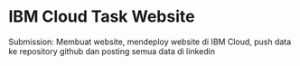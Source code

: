 # IBM Cloud Task Website
Submission: Membuat website, mendeploy website di IBM Cloud, push data ke repository github dan posting semua data di linkedin
